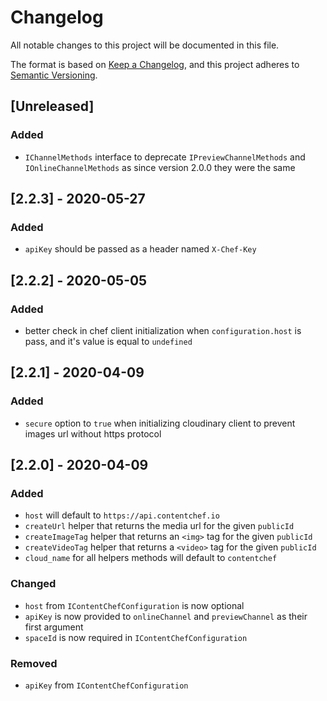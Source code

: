 # Changelog
All notable changes to this project will be documented in this file.

The format is based on [Keep a Changelog](https://keepachangelog.com/en/1.0.0/),
and this project adheres to [Semantic Versioning](https://semver.org/spec/v2.0.0.html).

## [Unreleased]
### Added
- `IChannelMethods` interface to deprecate `IPreviewChannelMethods` and `IOnlineChannelMethods` as since version 2.0.0 they were the same

## [2.2.3] - 2020-05-27
### Added
- `apiKey` should be passed as a header named `X-Chef-Key`

## [2.2.2] - 2020-05-05
### Added
- better check in chef client initialization when `configuration.host` is pass, and it's value is equal to `undefined` 

## [2.2.1] - 2020-04-09
### Added
- `secure` option to `true` when initializing cloudinary client to prevent images url without https protocol


## [2.2.0] - 2020-04-09
### Added
- `host` will default to `https://api.contentchef.io`
- `createUrl` helper that returns the media url for the given `publicId`
- `createImageTag` helper that returns an `<img>` tag for the given `publicId`
- `createVideoTag` helper that returns a `<video>` tag for the given `publicId`
- `cloud_name` for all helpers methods will default to `contentchef`

### Changed
- `host` from `IContentChefConfiguration` is now optional
- `apiKey` is now provided to `onlineChannel` and `previewChannel` as their first argument
- `spaceId` is now required in `IContentChefConfiguration`

### Removed
- `apiKey` from `IContentChefConfiguration`
